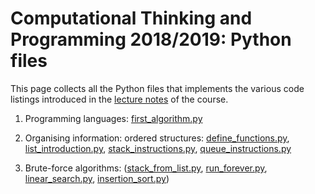 # Computational Thinking and Programming 2018/2019: Python files

This page collects all the Python files that implements the various code listings introduced in the [lecture notes](https://github.com/comp-think/2018-2019/) of the course.

1. Programming languages: [first_algorithm.py](http://comp-think.github.io/2018-2019/python/first_algorithm.py)

2. Organising information: ordered structures: [define_functions.py](http://comp-think.github.io/2018-2019/python/define_functions.py), [list_introduction.py](http://comp-think.github.io/2018-2019/python/list_instructions.py), [stack_instructions.py](http://comp-think.github.io/2018-2019/python/stack_instructions.py), [queue_instructions.py](http://comp-think.github.io/2018-2019/python/queue_instructions.py)

3. Brute-force algorithms: ([stack_from_list.py](http://comp-think.github.io/2018-2019/python/stack_from_list.py), [run_forever.py](http://comp-think.github.io/2018-2019/python/run_forever.py), [linear_search.py](http://comp-think.github.io/2018-2019/python/linear_search.py), [insertion_sort.py](http://comp-think.github.io/2018-2019/python/insertion_sort.py))